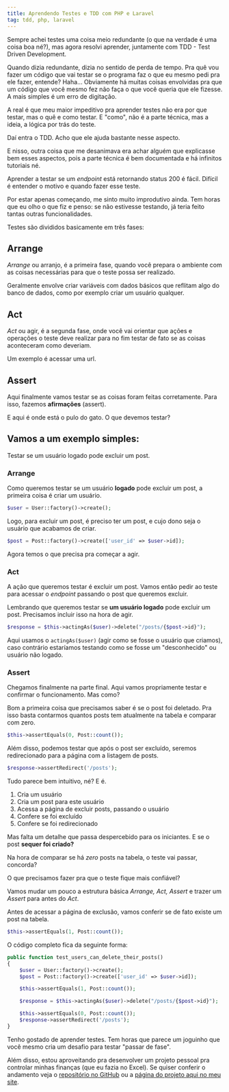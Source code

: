 ```yaml
---
title: Aprendendo Testes e TDD com PHP e Laravel
tag: tdd, php, laravel
---
```

Sempre achei testes uma coisa meio redundante (o que na verdade é uma coisa boa né?), mas agora resolvi aprender, juntamente com TDD - Test Driven Development.
<!--more-->
Quando dizia redundante, dizia no sentido de perda de tempo. Pra quê vou fazer um código que vai testar se o programa faz o que eu mesmo pedi pra ele fazer, entende? Haha... Obviamente há muitas coisas envolvidas pra que um código que você mesmo fez <span class="font-bold">não faça</span> o que você queria que ele fizesse. A mais simples é um erro de digitação.

A real é que meu maior impeditivo pra aprender testes não era por que testar, mas o quê e como testar. E "como", não é a parte técnica, mas a ideia, a lógica por trás do teste. 

Daí entra o TDD. Acho que ele ajuda bastante nesse aspecto. 

E nisso, outra coisa que me desanimava era achar alguém que explicasse bem esses aspectos, pois a parte técnica é bem documentada e há infinitos tutoriais né.

Aprender a testar se um *endpoint* está retornando status 200 é fácil. Difícil é entender o motivo e quando fazer esse teste.

Por estar apenas começando, me sinto muito improdutivo ainda. Tem horas que eu olho o que fiz e penso: se não estivesse testando, já teria feito tantas outras funcionalidades.

Testes são divididos basicamente em três fases:
## Arrange
*Arrange* ou arranjo, é a primeira fase, quando você prepara o ambiente com as coisas necessárias para que o teste possa ser realizado.

Geralmente envolve criar variáveis com dados básicos que reflitam algo do banco de dados, como por exemplo criar um usuário qualquer.

## Act
*Act* ou agir, é a segunda fase, onde você vai orientar que ações e operações o teste deve realizar para no fim testar de fato se as coisas aconteceram como deveriam. 

Um exemplo é acessar uma url.

## Assert 
Aqui finalmente vamos testar se as coisas foram feitas corretamente. Para isso, fazemos **afirmações** (assert).

E aqui é onde está o pulo do gato. O que devemos testar?

## Vamos a um exemplo simples: 

Testar se um usuário logado pode excluir um post.

### Arrange

Como queremos testar se um usuário **logado** pode excluir um post, a primeira coisa é criar um usuário.

```php
$user = User::factory()->create();
```

Logo, para excluir um post, é preciso ter um post, e cujo dono seja o usuário que acabamos de criar.

```php
$post = Post::factory()->create(['user_id' => $user->id]);
```

Agora temos o que precisa pra começar a agir.

### Act

A ação que queremos testar é excluir um post. Vamos então pedir ao teste para acessar o *endpoint* passando o post que queremos excluir.

Lembrando que queremos testar se **um usuário logado** pode excluir um post. Precisamos incluir isso na hora de agir.

```php
$response = $this->actingAs($user)->delete("/posts/{$post->id}");
```

Aqui usamos o `actingAs($user)` (agir como se fosse o usuário que criamos), caso contrário estaríamos testando como se fosse um "desconhecido" ou usuário não logado.

### Assert

Chegamos finalmente na parte final. Aqui vamos propriamente testar e confirmar o funcionamento. Mas como?

Bom a primeira coisa que precisamos saber é se o post foi deletado. Pra isso basta contarmos quantos posts tem atualmente na tabela e comparar com zero.
```php
$this->assertEquals(0, Post::count());
```

Além disso, podemos testar que após o post ser excluído, seremos redirecionado para a página com a listagem de posts.
```php
$response->assertRedirect('/posts');
```

Tudo parece bem intuitivo, né? E é. 

1. Cria um usuário
2. Cria um post para este usuário
3. Acessa a página de excluir posts, passando o usuário
4. Confere se foi excluído
5. Confere se foi redirecionado

Mas falta um detalhe que passa despercebido para os iniciantes. E se o post **sequer foi criado?**

Na hora de comparar se há *zero* posts na tabela, o teste vai passar, concorda?

O que precisamos fazer pra que o teste fique mais confiável?

Vamos mudar um pouco a estrutura básica *Arrange, Act, Assert* e trazer um *Assert* para antes do *Act*.

Antes de acessar a página de exclusão, vamos conferir se de fato existe um post na tabela.

```php
$this->assertEquals(1, Post::count());
```

O código completo fica da seguinte forma:
```php
public function test_users_can_delete_their_posts()
{
	$user = User::factory()->create();
	$post = Post::factory()->create(['user_id' => $user->id]);

	$this->assertEquals(1, Post::count());

	$response = $this->actingAs($user)->delete("/posts/{$post->id}");

	$this->assertEquals(0, Post::count());
	$response->assertRedirect('/posts');
}
```

Tenho gostado de aprender testes. Tem horas que parece um joguinho que você mesmo cria um desafio para testar "passar de fase".

Além disso, estou aproveitando pra desenvolver um projeto pessoal pra controlar minhas finanças (que eu fazia no Excel). Se quiser conferir o andamento veja o [repositório no GitHub](https://github.com/rafaelmfreire/kostis) ou a [página do projeto aqui no meu site](/projetos/kostis).